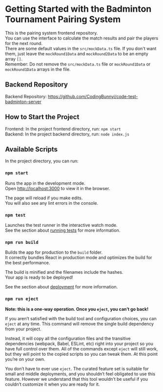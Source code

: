 # Getting Started with the Badminton Tournament Pairing System

This is the pairing system frontend repository. \
You can use the interface to calculate the match results and pair the players for the next round.\
There are some default values in the `src/mockData.ts` file. If you don't want them, just leave the `mockRound1Data` and `mockRound2Data` to be an empty array `[]`. \
Remember: Do not remove the `src/mockData.ts` file or `mockRound1Data` or `mockRound1Data` arrays in the file.

## Backend Repository
Backend Repository: https://github.com/CodingBunnyi/code-test-badminton-server

## How to Start the Project
Frontend: In the project frontend directory, run: `npm start`\
Backend: In the project backend directory, run: `node index.js`


## Available Scripts

In the project directory, you can run:

### `npm start`

Runs the app in the development mode.\
Open [http://localhost:3000](http://localhost:3000) to view it in the browser.

The page will reload if you make edits.\
You will also see any lint errors in the console.

### `npm test`

Launches the test runner in the interactive watch mode.\
See the section about [running tests](https://facebook.github.io/create-react-app/docs/running-tests) for more information.

### `npm run build`

Builds the app for production to the `build` folder.\
It correctly bundles React in production mode and optimizes the build for the best performance.

The build is minified and the filenames include the hashes.\
Your app is ready to be deployed!

See the section about [deployment](https://facebook.github.io/create-react-app/docs/deployment) for more information.

### `npm run eject`

**Note: this is a one-way operation. Once you `eject`, you can’t go back!**

If you aren’t satisfied with the build tool and configuration choices, you can `eject` at any time. This command will remove the single build dependency from your project.

Instead, it will copy all the configuration files and the transitive dependencies (webpack, Babel, ESLint, etc) right into your project so you have full control over them. All of the commands except `eject` will still work, but they will point to the copied scripts so you can tweak them. At this point you’re on your own.

You don’t have to ever use `eject`. The curated feature set is suitable for small and middle deployments, and you shouldn’t feel obligated to use this feature. However we understand that this tool wouldn’t be useful if you couldn’t customize it when you are ready for it.

